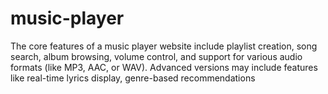 # music-player
The core features of a music player website include playlist creation, song search, album browsing, volume control, and support for various audio formats (like MP3, AAC, or WAV). Advanced versions may include features like real-time lyrics display, genre-based recommendations
